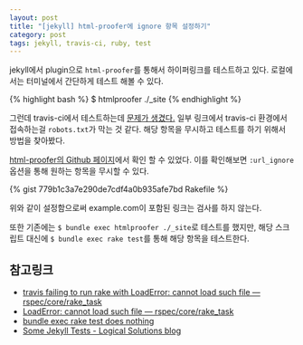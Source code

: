 ```yaml
---
layout: post
title: "[jekyll] html-proofer에 ignore 항목 설정하기"
category: post
tags: jekyll, travis-ci, ruby, test
---
```


jekyll에서 plugin으로 `html-proofer`를 통해서 하이퍼링크를 테스트하고 있다. 로컬에서는 터미널에서 간단하게 테스트 해볼 수 있다.

{% highlight bash %}
$ htmlproofer ./_site
{% endhighlight %}

그런데 travis-ci에서 테스트하는데 [문제가 생겼다.](https://travis-ci.org/vaporize93/blog/builds/153172807) 일부 링크에서 travis-ci 환경에서 접속하는걸 `robots.txt`가 막는 것 같다. 해당 항목을 무시하고 테스트를 하기 위해서 방법을 찾아봤다.

[html-proofer의 Github 페이지](https://github.com/gjtorikian/html-proofer#configuration)에서 확인 할 수 있었다. 이를 확인해보면 `:url_ignore` 옵션을 통해 원하는 항목을 무시할 수 있다.

{% gist 779b1c3a7e290de7cdf4a0b935afe7bd Rakefile %}

위와 같이 설정함으로써 example.com이 포함된 링크는 검사를 하지 않는다.

또한 기존에는 `$ bundle exec htmlproofer ./_site`로 테스트를 했지만, 해당 스크립트 대신에 `$ bundle exec rake test`를 통해 해당 항목을 테스트한다.

## 참고링크

 - [travis failing to run rake with LoadError: cannot load such file — rspec/core/rake_task](http://stackoverflow.com/questions/36204602/travis-failing-to-run-rake-with-loaderror-cannot-load-such-file-rspec-core-r)
 - [LoadError: cannot load such file — rspec/core/rake_task](http://stackoverflow.com/questions/30114733/loaderror-cannot-load-such-file-rspec-core-rake-task)
  - [bundle exec rake test does nothing](http://stackoverflow.com/questions/14362944/bundle-exec-rake-test-does-nothing)
  - [Some Jekyll Tests - Logical Solutions blog](https://spock.rocks/tech/2016/03/21/basic-jekyll-site-tests.html)
